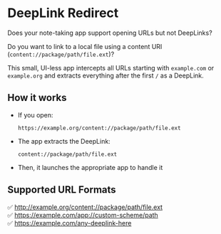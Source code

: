 # DeepLink Redirect

Does your note-taking app support opening URLs but not DeepLinks?  

Do you want to link to a local file using a content URI (`content://package/path/file.ext`)?

This small, UI-less app intercepts all URLs starting with `example.com` or `example.org` and extracts everything after the first `/` as a DeepLink.

## How it works

+ If you open:
    ```
    https://example.org/content://package/path/file.ext
    ```

+ The app extracts the DeepLink:
    ```
    content://package/path/file.ext
    ```
+ Then, it launches the appropriate app to handle it

## Supported URL Formats
✅ http://example.org/content://package/path/file.ext  
✅ https://example.com/app://custom-scheme/path  
✅ https://example.com/any-deeplink-here
